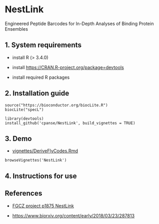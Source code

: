 # NestLink

Engineered Peptide Barcodes for In-Depth Analyses of Binding Protein Ensembles


## 1. System requirements

- install R (> 3.4.0)

- install https://CRAN.R-project.org/package=devtools

- install required R packages



## 2. Installation guide

```{r}
source("https://bioconductor.org/biocLite.R")
biocLite("specL")

library(devtools)
install_github('cpanse/NestLink', build_vignettes = TRUE)
```

## 3. Demo 

- [vignettes/DeriveFlyCodes.Rmd](vignettes/DeriveFlyCodes.Rmd)

```{r}
browseVignettes('NestLink')
```


## 4. Instructions for use


## References 

- [FGCZ project p1875  NestLink](https://fgcz-bfabric.uzh.ch/bfabric/userlab/show-project.html?id=1875)

- https://www.biorxiv.org/content/early/2018/03/23/287813


